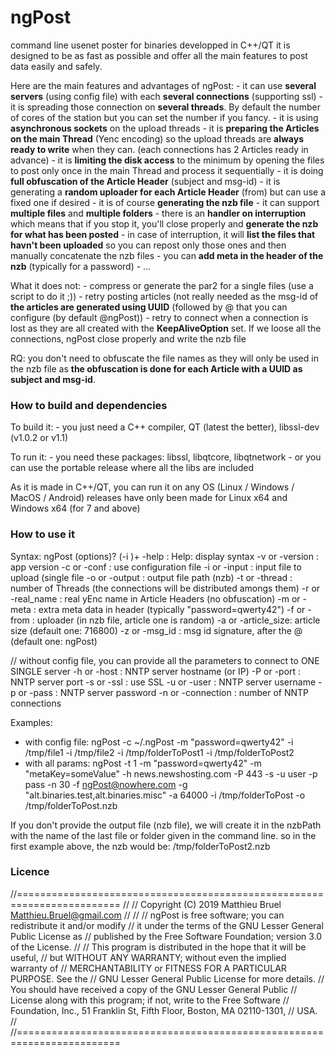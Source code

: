 # ngPost
command line usenet poster for binaries developped in C++/QT
it is designed to be as fast as possible and offer all the main features to post data easily and safely.

Here are the main features and advantages of ngPost:
    - it can use **several servers** (using config file) with each **several connections** (supporting ssl)
    - it is spreading those connection on **several threads**. By default the number of cores of the station but you can set the number if you fancy.
    - it is using **asynchronous sockets** on the upload threads
    - it is **preparing the Articles on the main Thread** (Yenc encoding) so the upload threads are **always ready to write** when they can. (each connections has 2 Articles ready in advance)
    - it is **limiting the disk access** to the minimum by opening the files to post only once in the main Thread and process it sequentially
    - it is doing **full obfuscation of the Article Header** (subject and msg-id)
    - it is generating a **random uploader for each Article Header** (from) but can use a fixed one if desired
    - it is of course **generating the nzb file**
    - it can support **multiple files** and **multiple folders**
    - there is an **handler on interruption** which means that if you stop it, you'll close properly and **generate the nzb for what has been posted**
    - in case of interruption, it will **list the files that havn't been uploaded** so you can repost only those ones and then manually concatenate the nzb files
    - you can **add meta in the header of the nzb** (typically for a password)
    - ...

What it does not:
    - compress or generate the par2 for a single files (use a script to do it ;))
    - retry posting articles (not really needed as the msg-id of **the articles are generated using UUID** (followed by @<signature> that you can configure (by default @ngPost))
    - retry to connect when a connection is lost as they are all created with the **KeepAliveOption** set. If we loose all the connections, ngPost close properly and write the nzb file

RQ: you don't need to obfuscate the file names as they will only be used in the nzb file as **the obfuscation is done for each Article with a UUID as subject and msg-id**.


### How to build and dependencies
To build it:
    - you just need a C++ compiler, QT (latest the better), libssl-dev (v1.0.2 or v1.1)

To run it:
    - you need these packages: libssl, libqtcore, libqtnetwork
    - or you can use the portable release where all the libs are included
 
As it is made in C++/QT, you can run it on any OS (Linux / Windows / MacOS / Android)
releases have only been made for Linux x64 and Windows x64 (for 7 and above)



### How to use it
Syntax: ngPost (options)? (-i <file or directory to upload>)+
	-help              : Help: display syntax
	-v or -version     : app version
	-c or -conf        : use configuration file
	-i or -input       : input file to upload (single file
	-o or -output      : output file path (nzb)
	-t or -thread      : number of Threads (the connections will be distributed amongs them)
	-r or -real_name   : real yEnc name in Article Headers (no obfuscation)
	-m or -meta        : extra meta data in header (typically "password=qwerty42")
	-f or -from        : uploader (in nzb file, article one is random)
	-a or -article_size: article size (default one: 716800)
	-z or -msg_id      : msg id signature, after the @ (default one: ngPost)

// without config file, you can provide all the parameters to connect to ONE SINGLE server
	-h or -host        : NNTP server hostname (or IP)
	-P or -port        : NNTP server port
	-s or -ssl         : use SSL
	-u or -user        : NNTP server username
	-p or -pass        : NNTP server password
	-n or -connection  : number of NNTP connections

Examples:
  - with config file: ngPost -c ~/.ngPost -m "password=qwerty42"  -i /tmp/file1 -i /tmp/file2 -i /tmp/folderToPost1 -i /tmp/folderToPost2
  - with all params:  ngPost  -t 1 -m "password=qwerty42" -m "metaKey=someValue" -h news.newshosting.com -P 443 -s -u user -p pass -n 30 -f ngPost@nowhere.com  -g "alt.binaries.test,alt.binaries.misc" -a 64000 -i /tmp/folderToPost -o /tmp/folderToPost.nzb

If you don't provide the output file (nzb file), we will create it in the nzbPath with the name of the last file or folder given in the command line.
so in the first example above, the nzb would be: /tmp/folderToPost2.nzb



### Licence
//========================================================================
//
// Copyright (C) 2019 Matthieu Bruel <Matthieu.Bruel@gmail.com>
//
//
// ngPost is free software; you can redistribute it and/or modify
// it under the terms of the GNU Lesser General Public License as
// published by the Free Software Foundation; version 3.0 of the License.
//
// This program is distributed in the hope that it will be useful,
// but WITHOUT ANY WARRANTY; without even the implied warranty of
// MERCHANTABILITY or FITNESS FOR A PARTICULAR PURPOSE.  See the
// GNU Lesser General Public License for more details.
// You should have received a copy of the GNU Lesser General Public
// License along with this program; if not, write to the Free Software
// Foundation, Inc., 51 Franklin St, Fifth Floor, Boston, MA  02110-1301,
// USA.
//
//========================================================================
